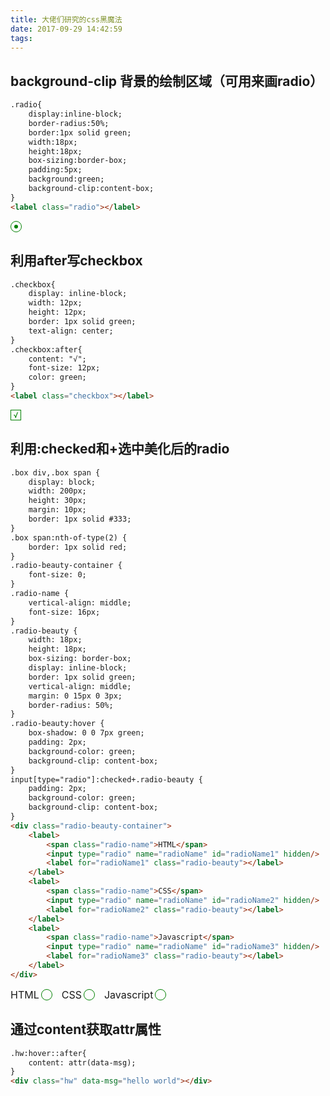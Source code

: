 ```yaml
---
title: 大佬们研究的css黑魔法
date: 2017-09-29 14:42:59
tags:
---
```

<style>
.checkbox{
    display: inline-block;
    width: 15px;
    height: 15px;
    border: 1px solid green;
    text-align: center;
    line-height: normal;
}
.checkbox:after{
    content: "√";
    font-size: 12px;
    color: green;
}
.box div,.box span {
    display: inline-block;
    width: 200px;
    height: 30px;
    margin: 10px;
    border: 1px solid #333;
}
.box span:nth-of-type(2) {
    border: 1px solid red;
}
.radio-beauty-container {
    font-size: 0;
}
.radio-name {
    vertical-align: middle;
    font-size: 16px;
}
.radio-beauty {
    width: 18px;
    height: 18px;
    box-sizing: border-box;
    display: inline-block;
    border: 1px solid green;
    vertical-align: middle;
    margin: 0 15px 0 3px;
    border-radius: 50%;
}
.radio-beauty:hover {
    box-shadow: 0 0 7px green;
    padding: 2px;
    background-color: green;
    background-clip: content-box;
}
input[type="radio"]:checked+.radio-beauty {
    padding: 2px;
    background-color: green;
    background-clip: content-box;
}
</style>

## background-clip 背景的绘制区域（可用来画radio）
```HTML
.radio{
    display:inline-block;
    border-radius:50%;
    border:1px solid green;
    width:18px;
    height:18px;
    box-sizing:border-box;
    padding:5px;
    background:green;
    background-clip:content-box;
}
<label class="radio"></label>
```
<label style="display:inline-block;border-radius:50%;border:1px solid green;width:18px;height:18px;box-sizing:border-box;padding:5px;background:green;background-clip:content-box"></label>
## 利用after写checkbox
```HTML
.checkbox{
    display: inline-block;
    width: 12px;
    height: 12px;
    border: 1px solid green;
    text-align: center;
}
.checkbox:after{
    content: "√";
    font-size: 12px;
    color: green;
}
<label class="checkbox"></label>
```
<label class="checkbox"></label>
## 利用:checked和+选中美化后的radio
```HTML
.box div,.box span {
    display: block;
    width: 200px;
    height: 30px;
    margin: 10px;
    border: 1px solid #333;
}
.box span:nth-of-type(2) {
    border: 1px solid red;
}
.radio-beauty-container {
    font-size: 0;
}
.radio-name {
    vertical-align: middle;
    font-size: 16px;
}
.radio-beauty {
    width: 18px;
    height: 18px;
    box-sizing: border-box;
    display: inline-block;
    border: 1px solid green;
    vertical-align: middle;
    margin: 0 15px 0 3px;
    border-radius: 50%;
}
.radio-beauty:hover {
    box-shadow: 0 0 7px green;
    padding: 2px;
    background-color: green;
    background-clip: content-box;
}
input[type="radio"]:checked+.radio-beauty {
    padding: 2px;
    background-color: green;
    background-clip: content-box;
}
<div class="radio-beauty-container">
    <label>
        <span class="radio-name">HTML</span>
        <input type="radio" name="radioName" id="radioName1" hidden/>
        <label for="radioName1" class="radio-beauty"></label>
    </label>
    <label>
        <span class="radio-name">CSS</span>
        <input type="radio" name="radioName" id="radioName2" hidden/>
        <label for="radioName2" class="radio-beauty"></label>
    </label>
    <label>
        <span class="radio-name">Javascript</span>
        <input type="radio" name="radioName" id="radioName3" hidden/>
        <label for="radioName3" class="radio-beauty"></label>
    </label>
</div>
```
<div class="radio-beauty-container">
    <label><span class="radio-name">HTML</span><input type="radio" name="radioName" id="radioName1" hidden/><label for="radioName1" class="radio-beauty"></label></label><label><span class="radio-name">CSS</span><input type="radio" name="radioName" id="radioName2" hidden/><label for="radioName2" class="radio-beauty"></label></label><label><span class="radio-name">Javascript</span><input type="radio" name="radioName" id="radioName3" hidden/><label for="radioName3" class="radio-beauty"></label>
    </label>
</div>

## 通过content获取attr属性
```HTML
.hw:hover::after{
    content: attr(data-msg);
}
<div class="hw" data-msg="hello world"></div>
```

<!-- ## 通过:not()指定某个m -->